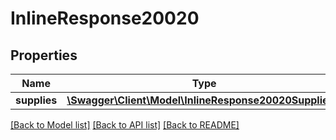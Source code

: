 # InlineResponse20020

## Properties
Name | Type | Description | Notes
------------ | ------------- | ------------- | -------------
**supplies** | [**\Swagger\Client\Model\InlineResponse20020Supplies[]**](InlineResponse20020Supplies.md) |  | [optional] 

[[Back to Model list]](../../README.md#documentation-for-models) [[Back to API list]](../../README.md#documentation-for-api-endpoints) [[Back to README]](../../README.md)

